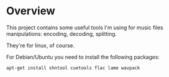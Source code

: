 Overview
========

This project contains some useful tools I'm using for music files manipulations: encoding, decoding, splitting.

They're for linux, of course.

For Debian/Ubuntu you need to install the following packages:

    apt-get install shntool cuetools flac lame wavpack

